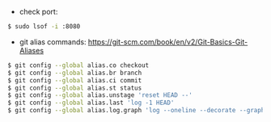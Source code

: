 - check port:
```bash 
$ sudo lsof -i :8080
```
- git alias commands: https://git-scm.com/book/en/v2/Git-Basics-Git-Aliases
```bash
$ git config --global alias.co checkout
$ git config --global alias.br branch
$ git config --global alias.ci commit
$ git config --global alias.st status
$ git config --global alias.unstage 'reset HEAD --'
$ git config --global alias.last 'log -1 HEAD'
$ git config --global alias.log.graph 'log --oneline --decorate --graph --all'
```